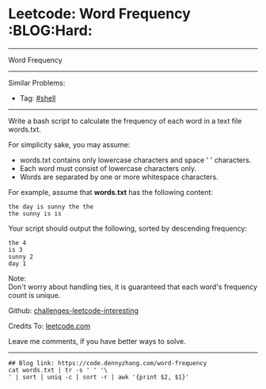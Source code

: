 
# Leetcode: Word Frequency     :BLOG:Hard:

---

Word Frequency  

---

Similar Problems:  

-   Tag: [#shell](https://code.dennyzhang.com/tag/shell)

---

Write a bash script to calculate the frequency of each word in a text file words.txt.  

For simplicity sake, you may assume:  

-   words.txt contains only lowercase characters and space ' ' characters.
-   Each word must consist of lowercase characters only.
-   Words are separated by one or more whitespace characters.

For example, assume that **words.txt** has the following content:  

    the day is sunny the the
    the sunny is is

Your script should output the following, sorted by descending frequency:  

    the 4
    is 3
    sunny 2
    day 1

Note:  
Don't worry about handling ties, it is guaranteed that each word's frequency count is unique.  

Github: [challenges-leetcode-interesting](https://github.com/DennyZhang/challenges-leetcode-interesting/tree/master/problems/word-frequency)  

Credits To: [leetcode.com](https://leetcode.com/problems/word-frequency/description/)  

Leave me comments, if you have better ways to solve.  

---

    ## Blog link: https://code.dennyzhang.com/word-frequency
    cat words.txt | tr -s ' ' '\
    ' | sort | uniq -c | sort -r | awk '{print $2, $1}'


